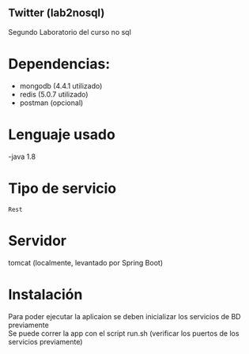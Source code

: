 ## Twitter (lab2nosql)
Segundo Laboratorio del curso no sql  

# Dependencias:
  - mongodb (4.4.1 utilizado)
  - redis (5.0.7 utilizado)
  - postman (opcional)

# Lenguaje usado
  -java 1.8
  
 # Tipo de servicio
    Rest
  
 # Servidor 
  tomcat (localmente, levantado por Spring Boot)
 
# Instalación 
Para poder ejecutar la aplicaion se deben inicializar los servicios de BD previamente  <br />
Se puede correr la app con el script run.sh (verificar los puertos de los servicios previamente)


  
